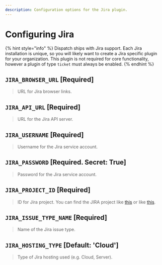 ```yaml
---
description: Configuration options for the Jira plugin.
---
```


# Configuring Jira

{% hint style="info" %}
Dispatch ships with Jira support. Each Jira installation is unique, so you will likely want to create a Jira specific plugin for your organization. This plugin is not required for core functionality, however a plugin of type `ticket` must always be enabled.
{% endhint %}

## `JIRA_BROWSER_URL` \[Required\]

> URL for Jira browser links.

## `JIRA_API_URL` \[Required\]

> URL for the Jira API server.

## `JIRA_USERNAME` \[Required\]

> Username for the Jira service account.

## `JIRA_PASSWORD` \[Required. Secret: True\]

> Password for the Jira service account.

## `JIRA_PROJECT_ID` \[Required\]

> ID for Jira project. You can find the JIRA project like [this](https://community.atlassian.com/t5/Jira-questions/JIRA-Project-ID/qaq-p/193094) or like [this](https://confluence.atlassian.com/jirakb/how-to-get-project-id-from-the-jira-user-interface-827341414.html).

## `JIRA_ISSUE_TYPE_NAME` \[Required\]

> Name of the Jira issue type.

## `JIRA_HOSTING_TYPE` \[Default: 'Cloud'\]

> Type of Jira hosting used (e.g. Cloud, Server).
